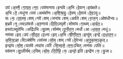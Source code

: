 

  
उप॑।अ॒स्मै॒।गा॒य॒त॒।न॒रः॒।पव॑मानाय।इन्द॑वे।अ॒भि।दे॒वान्।इय॑क्षते॥  
अ॒भि।ते॒।मधु॑ना।पयः॑।अथ॑र्वाणः।अ॒शि॒श्र॒युः॒।दे॒वम्।दे॒वाय॑।दे॒व॒ऽयु॥  
सः।नः॒।प॒व॒स्व॒।शम्।गवे॑।शम्।जना॑य।शम्।अर्व॑ते।शम्।रा॒ज॒न्।ओष॑धीभ्यः॥  
ब॒भ्रवे॑।नु।स्वऽत॑वसे।अ॒रु॒णाय॑।दि॒वि॒ऽस्पृशे॑।सोमा॑य।गा॒थम्।अ॒र्च॒त॒॥  
हस्त॑ऽच्युतेभिः।अद्रि॑ऽभिः।सु॒तम्।सोम॑म्।पु॒नी॒त॒न॒।मधौ॑।आ।धा॒व॒त॒।मधु॑॥  
नम॑सा।इत्।उप॑।सी॒द॒त॒।द॒ध्ना।इत्।अ॒भि।श्री॒णी॒त॒न॒।इन्दु॑म्।इन्द्रे॑।द॒धा॒त॒न॒॥  
अ॒मि॒त्र॒ऽहा।विऽच॑र्षणिः।पव॑स्व।सो॒म॒।शम्।गवे॑।दे॒वेभ्यः॑।अ॒नु॒का॒म॒ऽकृत्॥  
इन्द्रा॑य।सो॒म॒।पात॑वे।मदा॑य।परि॑।सि॒च्य॒से॒।म॒नः॒ऽचित्।मन॑सः।पतिः॑॥  
पव॑मान।सु॒ऽवीर्य॑म्।र॒यिम्।सो॒म॒।रि॒री॒हि॒।नः॒।इन्दो॒ इति॑।इन्द्रे॑ण।नः॒।यु॒जा॥  
